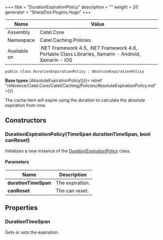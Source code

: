 

+++
title = "DurationExpirationPolicy" 
description = ""
weight = 20
generator = "SharpDox.Plugins.Hugo"
+++

Name|Value
---|---
Assembly|Catel.Core
Namespace|Catel.Caching.Policies
Available on|.NET Framework 4.5, .NET Framework 4.6, Portable Class Libraries, Xamarin - Android, Xamarin - iOS

```
public class DurationExpirationPolicy : AbsoluteExpirationPolicy
```

**Base types**
[AbsoluteExpirationPolicy]({{< relref "reference/Catel.Core/Catel/Caching/Policies/AbsoluteExpirationPolicy.md" >}})

The cache item will expire using the duration to calculate the absolute expiration from now.

## Constructors

### DurationExpirationPolicy(TimeSpan durationTimeSpan, bool canReset)

Initializes a new instance of the [DurationExpirationPolicy](#) class.

#### Parameters

Name|Description
---|---
**durationTimeSpan**|The expiration.
**canReset**|The can reset.

## Properties

### DurationTimeSpan

Gets or sets the expiration.

